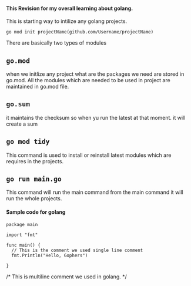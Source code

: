 #### This Revision for my overall learning about golang.


This is starting way to intilize any golang projects.
```
go mod init projectName(github.com/Username/projectName)
```

There are basically two types of modules

`go.mod`
---
 when we initlize any project what are the packages we need are stored in go.mod. All the modules which are needed to be used in project are maintained in go.mod file.

`go.sum`
 ---
 it maintains the checksum so when yu run the latest at that moment. it will create a sum 

 `go mod tidy`
  ---
  This command is used to install or reinstall latest modules which are requires in the projects.

 `go run main.go`
  ---
  This command will run the main command from the main command it will run the whole projects.

  #### Sample code for golang 

  ```
  package main

  import "fmt"

  func main() {
    // This is the comment we used single line comment
    fmt.Println("Hello, Gophers")
    
  }
  ```

  /*
  This is multiline comment we used in golang.
  */
